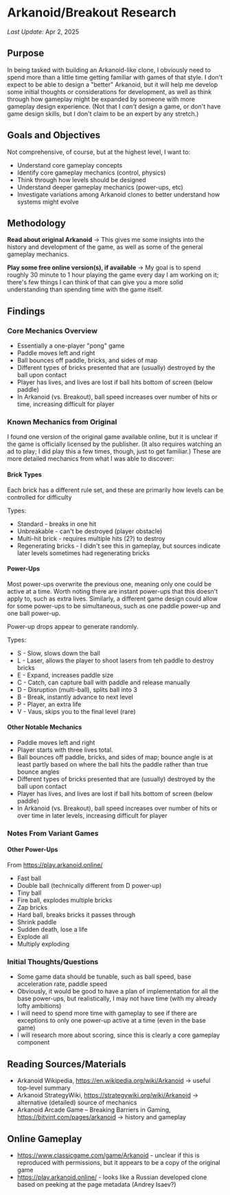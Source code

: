 # Arkanoid/Breakout Research
*Last Update:* Apr 2, 2025
## Purpose

In being tasked with building an Arkanoid-like clone, I obviously need to spend more than a little time getting familiar with games of that style.  I don't expect to be able to design a "better" Arkanoid, but it will help me develop some initial thoughts or considerations for development, as well as think through how gameplay might be expanded by someone with more gameplay design experience. (Not that I _can't_ design a game, or don't have game design skills, but I don't claim to be an expert by any stretch.)

## Goals and Objectives

Not comprehensive, of course, but at the highest level, I want to: 

* Understand core gameplay concepts
* Identify core gameplay mechanics (control, physics)
* Think through how levels should be designed
* Understand deeper gameplay mechanics (power-ups, etc)
* Investigate variations among Arkanoid clones to better understand how systems might evolve

## Methodology

**Read about original Arkanoid** -> This gives me some insights into the history and development of the game, as well as some of the general gameplay mechanics.

**Play some free online version(s), if available** -> My goal is to spend roughly 30 minute to 1 hour playing the game every day I am working on it; there's few things I can think of that can give you a more solid understanding than spending time with the game itself.

## Findings

### Core Mechanics Overview

* Essentially a one-player "pong" game
* Paddle moves left and right
* Ball bounces off paddle, bricks, and sides of map
* Different types of bricks presented that are (usually) destroyed by the ball upon contact
* Player has lives, and lives are lost if ball hits bottom of screen (below paddle)
* In Arkanoid (vs. Breakout), ball speed increases over number of hits or time, increasing difficult for player

### Known Mechanics from Original

I found one version of the original game available online, but it is unclear if the game is officially licensed by the publisher.  (It also requires watching an ad to play; I did play this a few times, though, just to get familiar.)  These are more detailed mechanics from what I was able to discover:

#### **Brick Types**

Each brick has a different rule set, and these are primarily how levels can be controlled for difficulty

Types:
* Standard - breaks in one hit
* Unbreakable - can't be destroyed (player obstacle)
* Multi-hit brick - requires multiple hits (2?) to destroy
* Regenerating bricks - I didn't see this in gameplay, but sources indicate later levels sometimes had regenerating bricks

#### **Power-Ups**

Most power-ups overwrite the previous one, meaning only one could be active at a time.  Worth noting there are instant power-ups that this doesn't apply to, such as extra lives.  Similarly, a different game design could allow for some power-ups to be simultaneous, such as one paddle power-up and one ball power-up.  

Power-up drops appear to generate randomly.

Types:
* S - Slow, slows down the ball
* L - Laser, allows the player to shoot lasers from teh paddle to destroy bricks
* E - Expand, increases paddle size
* C - Catch, can capture ball with paddle and release manually
* D - Disruption (multi-ball), splits ball into 3
* B - Break, instantly advance to next level
* P - Player, an extra life
* V - Vaus, skips you to the final level (rare)

#### **Other Notable Mechanics**

* Paddle moves left and right
* Player starts with three lives total.
* Ball bounces off paddle, bricks, and sides of map; bounce angle is at least partly based on where the ball hits the paddle rather than true bounce angles
* Different types of bricks presented that are (usually) destroyed by the ball upon contact
* Player has lives, and lives are lost if ball hits bottom of screen (below paddle)
* In Arkanoid (vs. Breakout), ball speed increases over number of hits or over time in later levels, increasing difficult for player

### Notes From Variant Games

#### Other Power-Ups

From https://play.arkanoid.online/ 

* Fast ball
* Double ball (technically different from D power-up)
* Tiny ball
* Fire ball, explodes multiple bricks
* Zap bricks 
* Hard ball, breaks bricks it passes through
* Shrink paddle
* Sudden death, lose a life
* Explode all
* Multiply exploding

### Initial Thoughts/Questions

* Some game data should be tunable, such as ball speed, base acceleration rate, paddle speed
* Obviously, it would be good to have a plan of implementation for all the base power-ups, but realistically, I may not have time (with my already lofty ambitions)
* I will need to spend more time with gameplay to see if there are exceptions to only one power-up active at a time (even in the base game)
* I will research more about scoring, since this is clearly a core gameplay component

## Reading Sources/Materials

* Arkanoid Wikipedia, https://en.wikipedia.org/wiki/Arkanoid -> useful top-level summary
* Arkanoid StrategyWiki, https://strategywiki.org/wiki/Arkanoid -> alternative (detailed) source of mechanics
* Arkanoid Arcade Game – Breaking Barriers in Gaming, https://bitvint.com/pages/arkanoid -> history and gameplay

## Online Gameplay

* https://www.classicgame.com/game/Arkanoid - unclear if this is reproduced with permissions, but it appears to be a copy of the original game
* https://play.arkanoid.online/ - looks like a Russian developed clone based on peeking at the page metadata (Andrey Isaev?)